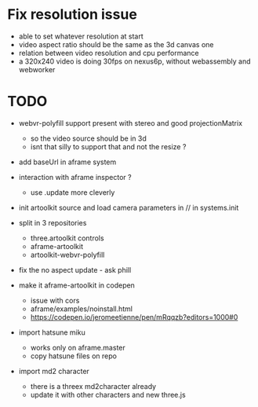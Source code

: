 # Fix resolution issue
- able to set whatever resolution at start
- video aspect ratio should be the same as the 3d canvas one
- relation between video resolution and cpu performance
- a 320x240 video is doing 30fps on nexus6p, without webassembly and webworker

# TODO
- webvr-polyfill support present with stereo and good projectionMatrix
  - so the video source should be in 3d
  - isnt that silly to support that and not the resize ?
- add baseUrl in aframe system
- interaction with aframe inspector ?
  - use .update more cleverly
- init artoolkit source and load camera parameters in // in systems.init
- split in 3 repositories
  - three.artoolkit controls
  - aframe-artoolkit
  - artoolkit-webvr-polyfill
- fix the no aspect update - ask phill
- make it aframe-artoolkit in codepen
  - issue with cors
  - aframe/examples/noinstall.html
  - https://codepen.io/jeromeetienne/pen/mRqqzb?editors=1000#0
  
- import hatsune miku
  - works only on aframe.master
  - copy hatsune files on repo
- import md2 character
  - there is a threex md2character already
  - update it with other characters and new three.js
